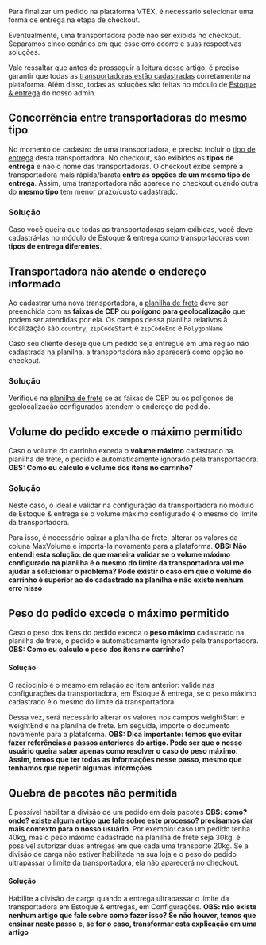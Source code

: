 Para finalizar um pedido na plataforma VTEX, é necessário selecionar uma forma de entrega na etapa de checkout.  

Eventualmente, uma transportadora pode não ser exibida no checkout. Separamos cinco cenários em que esse erro ocorre e suas respectivas soluções. 

Vale ressaltar que antes de prosseguir a leitura desse artigo, é preciso garantir que todas as [transportadoras estão cadastradas](https://help.vtex.com/pt/tutorial/gerenciar-transportadora) corretamente na plataforma. Além disso, todas as soluções são feitas no módulo de [Estoque & entrega](https://help.vtex.com/pt/tutorial/visao-geral-logistics) do nosso admin. 

## Concorrência entre transportadoras do mesmo tipo

No momento de cadastro de uma transportadora, é preciso incluir o [tipo de entrega](https://help.vtex.com/pt/tutorial/como-funciona-o-tipo-de-entrega/) desta transportadora. No checkout, são exibidos os **tipos de entrega** e não o nome das transportadoras. O checkout exibe sempre a transportadora mais rápida/barata **entre as opções de um mesmo tipo de entrega**. Assim, uma transportadora não aparece no checkout quando outra do **mesmo tipo** tem menor prazo/custo cadastrado.

### Solução

Caso você queira que todas as transportadoras sejam exibidas, você deve cadastrá-las no módulo de Estoque & entrega como transportadoras com **tipos de entrega diferentes**.

## Transportadora não atende o endereço informado 

Ao cadastrar uma nova transportadora, a [planilha de frete](https://help.vtex.com/pt/tutorial/importar-planilha-de-frete) deve ser preenchida com as **faixas de CEP** ou **polígono para geolocalização** que podem ser atendidas por ela. Os campos dessa planilha relativos à localização são `country`, `zipCodeStart` e `zipCodeEnd` e `PolygonName`

Caso seu cliente deseje que um pedido seja entregue em uma região não cadastrada na planilha, a transportadora não aparecerá como opção no checkout.

### Solução

Verifique na [planilha de frete](https://help.vtex.com/pt/tutorial/importar-planilha-de-frete) se as faixas de CEP ou os polígonos de geolocalização configurados atendem o endereço do pedido. 

## Volume do pedido excede o máximo permitido

Caso o volume do carrinho exceda o **volume máximo** cadastrado na planilha de frete, o pedido é automaticamente ignorado pela transportadora. **OBS: Como eu calculo o volume dos itens no carrinho?**

### Solução

Neste caso, o ideal é validar na configuração da transportadora no módulo de Estoque & entrega se o volume máximo configurado é o mesmo do limite da transportadora.  

Para isso, é necessário baixar a planilha de frete, alterar os valores da coluna MaxVolume e importá-la novamente para a plataforma. **OBS: Não entendi esta solução: de que maneira validar se o volume máximo configurado na planilha é o mesmo do limite da transportadora vai me ajudar a solucionar o problema? Pode existir o caso em que o volume do carrinho é superior ao do cadastrado na planilha e não existe nenhum erro nisso**

[//]: # (This may be the most platform independent comment)

## Peso do pedido excede o máximo permitido

Caso o peso dos itens do pedido exceda o **peso máximo** cadastrado na planilha de frete, o pedido é automaticamente ignorado pela transportadora. **OBS: Como eu calculo o peso dos itens no carrinho?** 

#### Solução

O raciocínio é o mesmo em relação ao item anterior: valide nas configurações da transportadora, em Estoque & entrega, se o peso máximo cadastrado é o mesmo do limite da transportadora.

Dessa vez, será necessário alterar os valores nos campos weightStart e weightEnd e na planilha de frete. Em seguida, importe o documento novamente para a plataforma. **OBS: Dica importante: temos que evitar fazer referências a passos anteriores do artigo. Pode ser que o nosso usuário queira saber apenas como resolver o caso do peso máximo. Assim, temos que ter todas as informações nesse passo, mesmo que tenhamos que repetir algumas informções**


## Quebra de pacotes não permitida

É possível habilitar a divisão de um pedido em dois pacotes **OBS: como? onde? existe algum artigo que fale sobre este processo? precisamos dar mais contexto para o nosso usuário**. Por exemplo: caso um pedido tenha 40kg, mas o peso máximo cadastrado na planilha de frete seja 30kg, é possível autorizar duas entregas em que cada uma transporte 20kg. Se a divisão de carga não estiver habilitada na sua loja e o peso do pedido ultrapassar o limite da transportadora, ela não aparecerá no checkout.

#### Solução

Habilite a divisão de carga quando a entrega ultrapassar o limite da transportadora em Estoque & entregas, em Configurações. **OBS: não existe nenhum artigo que fale sobre como fazer isso? Se não houver, temos que ensinar neste passo e, se for o caso, transformar esta explicação em uma artigo**
